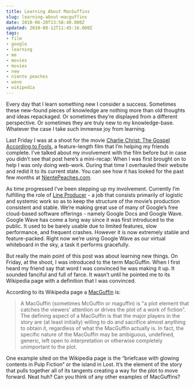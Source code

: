 ```yaml
---
title: Learning About MacGuffins
slug: learning-about-macguffins
date: 2010-06-20T13:58:40.000Z
updated: 2010-08-12T11:45:16.000Z
tags:
- film
- google
- learning
- me
- movies
- movies
- new
- niente peaches
- wave
- wikipedia
---
```


Every day that I learn something new I consider a success.  Sometimes these new-found pieces of knowledge are nothing more than old thoughts and ideas repackaged.  Or sometimes they’re displayed from a different perspective.  Or sometimes they are truly new to my knowledge-base.  Whatever the case I take such immense joy from learning.

Last Friday I was at a shoot for the movie <a href="http://nientepeaches.com/charlie-christ-the-gospel-according-to-fools/">Charlie Christ: The Gospel According to Fools</a>, a feature-length film that I’m helping my friends complete.  I’ve talked about my involvement with the film before but in case you didn’t see that post here’s a mini-recap:  When I was first brought on to help I was only doing web-work.  During that time I overhauled their website and redid it to its current state.  You can see how it has looked for the past few months at <a href="http://nientepeaches.com/">NientePeaches.com</a>.

As time progressed I’ve been stepping up my involvement.  Currently I’m fulfilling the role of <a href="http://en.wikipedia.org/wiki/Line_producer">Line Producer</a> - a job that consists primarily of logistic and systemic work so as to keep the structure of the movie’s production consistent and stable.  We’re making great use of many of Google’s free cloud-based software offerings - namely Google Docs and Google Wave.  Google Wave has come a long way since it was first introduced to the public.  It used to be barely usable due to limited features, slow performance, and frequent crashes.  However it is now extremely stable and feature-packed.  Right now we’re using Google Wave as our virtual whiteboard in the sky, a task it performs gracefully.

But really the main point of this post was about learning new things.  On Friday, at the shoot, I was introduced to the term MacGuffin.  When I first heard my friend say that word I was convinced he was making it up.  It sounded fanciful and full of farce.  It wasn’t until he pointed me to its Wikipedia page with a definition that I was convinced.

According to its Wikipedia page a <a href="http://en.wikipedia.org/wiki/MacGuffin">MacGuffin</a> is:
<blockquote>A MacGuffin (sometimes McGuffin or maguffin) is "a plot element that catches the viewers' attention or drives the plot of a work of fiction". The defining aspect of a MacGuffin is that the major players in the story are (at least initially) willing to do and sacrifice almost anything to obtain it, regardless of what the MacGuffin actually is. In fact, the specific nature of the MacGuffin may be ambiguous, undefined, generic, left open to interpretation or otherwise completely unimportant to the plot.</blockquote>

One example sited on the Wikipedia page is the “briefcase with glowing contents in Pulp Fiction” or the island in Lost.  It’s the element of the story that pulls together all of its tangents creating a way for the plot to move forward.  Neat huh?  Can you think of any other examples of MacGuffins?
